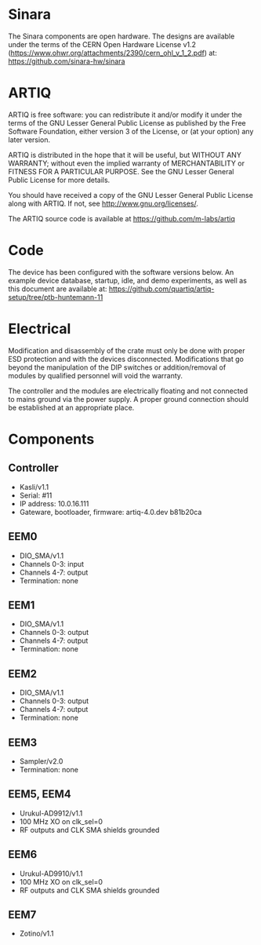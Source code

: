 # Sinara

The Sinara components are open hardware. The designs are available under the
terms of the CERN Open Hardware License v1.2
(https://www.ohwr.org/attachments/2390/cern_ohl_v_1_2.pdf) at:
https://github.com/sinara-hw/sinara

# ARTIQ

ARTIQ is free software: you can redistribute it and/or modify it under the
terms of the GNU Lesser General Public License as published by the Free
Software Foundation, either version 3 of the License, or (at your option) any
later version.

ARTIQ is distributed in the hope that it will be useful, but WITHOUT ANY
WARRANTY; without even the implied warranty of MERCHANTABILITY or FITNESS FOR A
PARTICULAR PURPOSE. See the GNU Lesser General Public License for more details.

You should have received a copy of the GNU Lesser General Public License along
with ARTIQ. If not, see <http://www.gnu.org/licenses/>.

The ARTIQ source code is available at https://github.com/m-labs/artiq

# Code

The device has been configured with the software versions below.
An example device database, startup, idle, and demo experiments, as well
as this document are available at:
https://github.com/quartiq/artiq-setup/tree/ptb-huntemann-11

# Electrical

Modification and disassembly of the crate must only be done with proper ESD
protection and with the devices disconnected. Modifications that go beyond the
manipulation of the DIP switches or addition/removal of modules by qualified
personnel will void the warranty.

The controller and the modules are electrically floating and not connected
to mains ground via the power supply. A proper ground connection should be
established at an appropriate place.

# Components

## Controller

* Kasli/v1.1
* Serial: #11
* IP address: 10.0.16.111
* Gateware, bootloader, firmware: artiq-4.0.dev b81b20ca

## EEM0

* DIO_SMA/v1.1
* Channels 0-3: input
* Channels 4-7: output
* Termination: none

## EEM1

* DIO_SMA/v1.1
* Channels 0-3: output
* Channels 4-7: output
* Termination: none

## EEM2

* DIO_SMA/v1.1
* Channels 0-3: output
* Channels 4-7: output
* Termination: none

## EEM3

* Sampler/v2.0
* Termination: none

## EEM5, EEM4

* Urukul-AD9912/v1.1
* 100 MHz XO on clk_sel=0
* RF outputs and CLK SMA shields grounded

## EEM6

* Urukul-AD9910/v1.1
* 100 MHz XO on clk_sel=0
* RF outputs and CLK SMA shields grounded

## EEM7

* Zotino/v1.1
